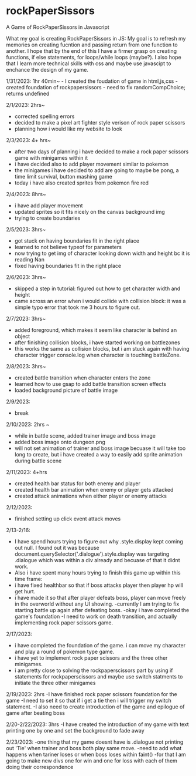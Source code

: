 # rockPaperSissors
A Game of RockPaperSissors in Javascript

What my goal is creating RockPaperSissors in JS:
    My goal is to refresh my memories on creating fucntion and passing return from one function to another. I hope that by the end of this I have a firmer grasp on creating functions, if else statements, for loops/while loops (maybe?). I also hope that I learn more technical skills with css and maybe use javascipt to enchance the design of my game.
 
 1/31/2023: 1hr 40min~
    - I created the foudation of game in html,js,css
    - created foundation of rockpapersissors
    - need to fix randomCompChoice; returns undefined

2/1/2023: 2hrs~
   - corrected spelling errors
   - decided to make a pixel art fighter style verison of rock paper scissors
   - planning how i would like my website to look

2/3/2023: 4+ hrs~
   - after two days of planning i have decided to make a rock paper scissors game with minigames within it
   - i have decided also to add player movement similar to pokemon
   - the minigames i have decided to add are going to maybe be pong, a time limit survival, button mashing game
   - today i have also created sprites from pokemon fire red

2/4/2023: 8hrs~
   - i have add player movement
   - updated sprites so it fits nicely on the canvas background img
   - trying to create boundaries

2/5/2023: 3hrs~
   - got stuck on having boundaries fit in the right place
   - learned to not believe typeof for parameters
   - now trying to get img of character looking down width and height bc it is reading Nan
   - fixed having boundaries fit in the right place

2/6/2023: 3hrs~
   - skipped a step in tutorial: figured out how to get character width and height
   - came across an error when i would collide with collision block: it was a simple typo error that took me 3 hours to figure out.

2/7/2023: 3hrs~
   - added foreground, which makes it seem like character is behind an object
   - after finishing collision blocks, i have started working on battlezones
   - this works the same as collision blocks, but i am stuck again with having character trigger console.log when character is touching battleZone.

2/8/2023: 3hrs~
   - created battle transition when character enters the zone
   - learned how to use gsap to add battle transition screen effects
   - loaded background picture of battle image

2/9/2023: 
   - break

2/10/2023: 2hrs ~
   - while in battle scene, added trainer image and boss image
   - added boss image onto dungeon.png
   - will not set animation of trainer and boss image becuase it will take too long to create, but i have created a way to easily add sprite animation during battle scene

2/11/2023: 4+hrs
   - created health bar status for both enemy and player
   - created health bar animation when enemy or player gets attacked
   - created attack animations when either player or enemy attacks

2/12/2023:
   - finished setting up click event attack moves

2/13-2/16:
   - I have spend hours trying to figure out why .style.display kept coming out null. I found out it was because document.querySelector('.dialogue').style.display was targeting .dialogue which was within a div already and becuase of that it didnt work.
   - Also i have spent many hours trying to finish this game up within this time frame:
   - i have fixed healthbar so that if boss attacks player then player hp will get hurt.
   - i have made it so that after player defeats boss, player can move freely in the overworld without any UI showing.
   -currently I am trying to fix starting battle up again after defeating boss.
   -okay i have completed the game's foundation
   -I need to work on death transition, and actually implementing rock paper scissors game.

2/17/2023:
   - i have completed the foundation of the game. i can move my character and play a round of pokemon type game.
   - i have yet to implement rock paper scissors and the three other minigames.
   - i am pretty close to solving the rockpaperscissors part by using if statements for rockpaperscissors and maybe use switch statments to initiate the three other minigames

2/19/2023: 2hrs
   -I have finished rock paper scissors foundation for the game
   -I need to set it so that if i get a tie then i will trigger my switch statement.
   -I also need to create introduction of the game and epilogue of game after beating boss

2/20-2/22/2023: 3hrs
   -I have created the introduction of my game with text printing one by one and set the background to fade away

2/23/2023:
   -one thing that my game doesnt have is .dialogue not printing out 'Tie' when trainer and boss both play same move.
   -need to add what happens when tariner loses or when boss loses within faint()
   -for that I am going to make new divs one for win and one for loss with each of them doing their correspondence

   